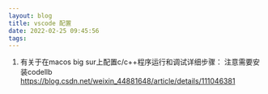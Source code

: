 ```yaml
---
layout: blog
title: vscode 配置
date: 2022-02-25 09:45:56
tags:
---
```


1. 有关于在macos big sur上配置c/c++程序运行和调试详细步骤：
注意需要安装codellb
https://blog.csdn.net/weixin_44881648/article/details/111046381

